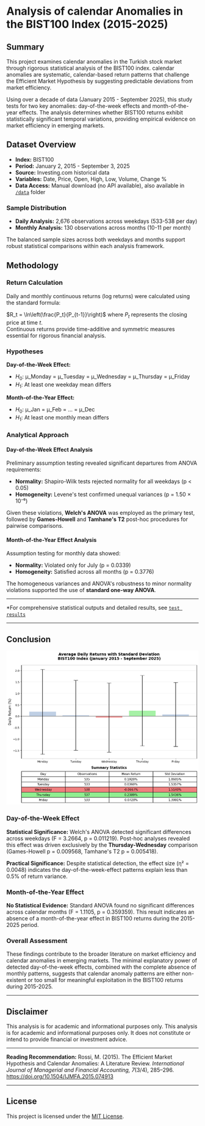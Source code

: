 # **Analysis of calendar Anomalies in the BIST100 Index (2015-2025)**

##  Summary

This project examines calendar anomalies in the Turkish stock market through rigorous statistical analysis of the BIST100 index. calendar anomalies are systematic, calendar-based return patterns that challenge the Efficient Market Hypothesis by suggesting predictable deviations from market efficiency.

Using over a decade of data (January 2015 - September 2025), this study tests for two key anomalies: day-of-the-week effects and month-of-the-year effects. The analysis determines whether BIST100 returns exhibit statistically significant temporal variations, providing empirical evidence on market efficiency in emerging markets.

## Dataset Overview

- **Index:** BIST100
- **Period:** January 2, 2015 - September 3, 2025
- **Source:** Investing.com historical data
- **Variables:** Date, Price, Open, High, Low, Volume, Change %
- **Data Access:** Manual download (no API available), also available in [`/data`](/data) folder

### Sample Distribution
- **Daily Analysis:** 2,676 observations across weekdays (533-538 per day)
- **Monthly Analysis:** 130 observations across months (10-11 per month)

The balanced sample sizes across both weekdays and months support robust statistical comparisons within each analysis framework.

## Methodology

### Return Calculation
Daily and monthly continuous returns (log returns) were calculated using the standard formula:

$R_t = \ln\left(\frac{P_t}{P_{t-1}}\right)$ where $P_t$ represents the closing price at time $t$.<br>
Continuous returns provide time-additive and symmetric measures essential for rigorous financial analysis.</br>

### Hypotheses

**Day-of-the-Week Effect:**
- $H_0$: μ_Monday = μ_Tuesday = μ_Wednesday = μ_Thursday = μ_Friday
- $H_1$: At least one weekday mean differs

**Month-of-the-Year Effect:**
- $H_0$: μ_Jan = μ_Feb = ... = μ_Dec  
- $H_1$: At least one monthly mean differs

### Analytical Approach

#### Day-of-the-Week Effect Analysis
Preliminary assumption testing revealed significant departures from ANOVA requirements:
- **Normality:** Shapiro-Wilk tests rejected normality for all weekdays (p < 0.05)
- **Homogeneity:** Levene's test confirmed unequal variances (p = 1.50 × 10⁻⁶)

Given these violations, **Welch's ANOVA** was employed as the primary test, followed by **Games-Howell** and **Tamhane's T2** post-hoc procedures for pairwise comparisons.

#### Month-of-the-Year Effect Analysis
Assumption testing for monthly data showed:
- **Normality:** Violated only for July (p = 0.0339)
- **Homogeneity:** Satisfied across all months (p = 0.3776)

The homogeneous variances and ANOVA's robustness to minor normality violations supported the use of **standard one-way ANOVA**.

---

*For comprehensive statistical outputs and detailed results, see [`test results`](/test_results.md)

---

## Conclusion

![Figure2](figures/Figure2.png)

### **Day-of-the-Week Effect**
**Statistical Significance:** Welch's ANOVA detected significant differences across weekdays (F = 3.2664, p = 0.011219). 
Post-hoc analyses revealed this effect was driven exclusively by the **Thursday-Wednesday** comparison (Games-Howell p = 0.009568, Tamhane's T2 p = 0.005418).


**Practical Significance:** Despite statistical detection, the effect size (η² = 0.0048) indicates the day-of-the-week-effect patterns explain less than 0.5% of return variance.


### **Month-of-the-Year Effect**
**No Statistical Evidence:** Standard ANOVA found no significant differences across calendar months (F = 1.1105, p = 0.359359). This result indicates an absence of a month-of-the-year effect in BIST100 returns during the 2015-2025 period.

### **Overall Assessment**

These findings contribute to the broader literature on market efficiency and calendar anomalies in emerging markets. The minimal explanatory power of detected day-of-the-week effects, combined with the complete absence of monthly patterns, suggests that calendar anomaly patterns are either non-existent or too small for meaningful exploitation in the BIST100 returns during 2015-2025.

---
## Disclaimer

This analysis is for academic and informational purposes only. This analysis is for academic and informational purposes only. It does not constitute or intend to provide financial or investment advice.

---

**Reading Recommendation:** Rossi, M. (2015). The Efficient Market Hypothesis and Calendar Anomalies: A Literature Review. *International Journal of Managerial and Financial Accounting, 7*(3/4), 285–296. https://doi.org/10.1504/IJMFA.2015.074913

---
## License
This project is licensed under the [MIT License](LICENSE).
